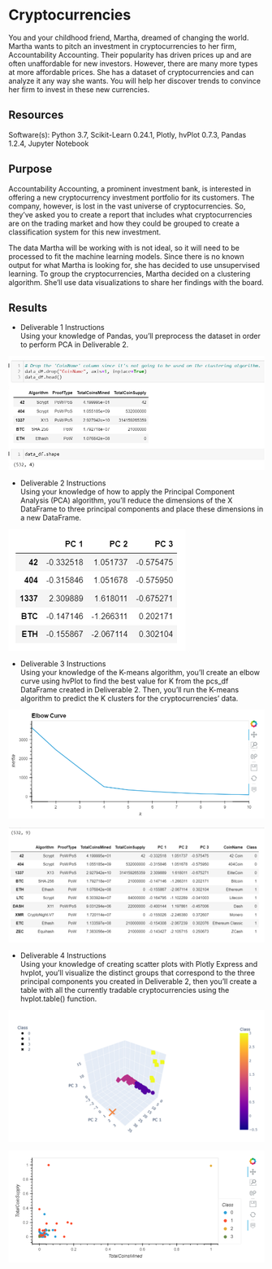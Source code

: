 #  Cryptocurrencies
You and your childhood friend, Martha, dreamed of changing the world.  Martha wants to pitch an investment in cryptocurrencies to her firm, Accountability Accounting.  Their popularity has driven prices up and are often unaffordable for new investors.  However, there are many more types at more affordable prices. She has a dataset of cryptocurrencies and can analyze it any way she wants.  You will help her discover trends to convince her firm to invest in these new currencies.

## Resources
Software(s): Python 3.7, Scikit-Learn 0.24.1, Plotly, hvPlot 0.7.3, Pandas 1.2.4, Jupyter Notebook

## Purpose
Accountability Accounting, a prominent investment bank, is interested in offering a new cryptocurrency investment portfolio for its customers. The company, however, is lost in the vast universe of cryptocurrencies. So, they’ve asked you to create a report that includes what cryptocurrencies are on the trading market and how they could be grouped to create a classification system for this new investment.

The data Martha will be working with is not ideal, so it will need to be processed to fit the machine learning models. Since there is no known output for what Martha is looking for, she has decided to use unsupervised learning. To group the cryptocurrencies, Martha decided on a clustering algorithm. She’ll use data visualizations to share her findings with the board.

## Results

* Deliverable 1 Instructions <br/>
Using your knowledge of Pandas, you’ll preprocess the dataset in order to perform PCA in Deliverable 2.<br/>

![](Deliverable1.PNG)<br/>

* Deliverable 2 Instructions <br/>
Using your knowledge of how to apply the Principal Component Analysis (PCA) algorithm, you’ll reduce the dimensions of the X DataFrame to three principal components and place these dimensions in a new DataFrame.<br/>

![](Deliverable2.PNG)<br/>

* Deliverable 3 Instructions <br/>
Using your knowledge of the K-means algorithm, you’ll create an elbow curve using hvPlot to find the best value for K from the pcs_df DataFrame created in Deliverable 2. Then, you’ll run the K-means algorithm to predict the K clusters for the cryptocurrencies’ data.<br/>

![](Deliverable3a.PNG)<br/>

![](Deliverable3b.PNG)<br/>

* Deliverable 4 Instructions <br/>
Using your knowledge of creating scatter plots with Plotly Express and hvplot, you’ll visualize the distinct groups that correspond to the three principal components you created in Deliverable 2, then you’ll create a table with all the currently tradable cryptocurrencies using the hvplot.table() function.<br/>

![](Deliverable4a.PNG)<br/>

![](Deliverable4b.PNG)<br/>

